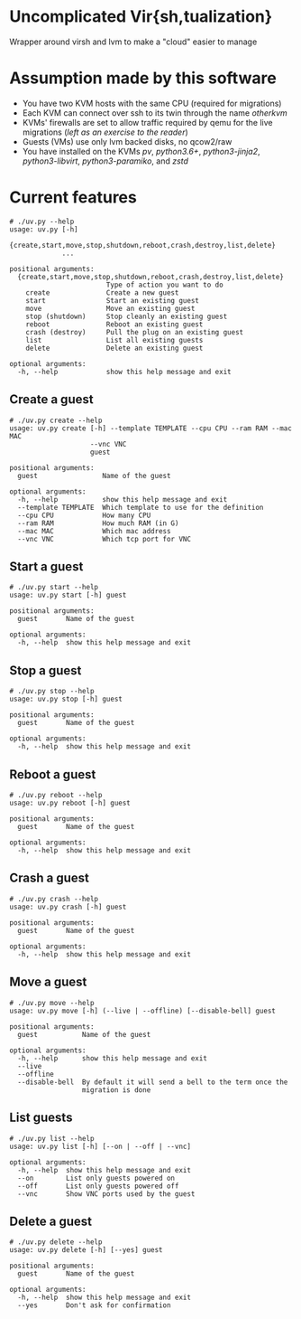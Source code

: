 # Uncomplicated Vir{sh,tualization}

Wrapper around virsh and lvm to make a "cloud" easier to manage

# Assumption made by this software

* You have two KVM hosts with the same CPU (required for migrations)
* Each KVM can connect over ssh to its twin through the name *otherkvm*
* KVMs' firewalls are set to allow traffic required by qemu for the live migrations (*left as an exercise to the reader*)
* Guests (VMs) use only lvm backed disks, no qcow2/raw
* You have installed on the KVMs *pv*, *python3.6+*, *python3-jinja2*, *python3-libvirt*, *python3-paramiko*, and *zstd*

# Current features

```
# ./uv.py --help
usage: uv.py [-h]
             {create,start,move,stop,shutdown,reboot,crash,destroy,list,delete}
             ...

positional arguments:
  {create,start,move,stop,shutdown,reboot,crash,destroy,list,delete}
                        Type of action you want to do
    create              Create a new guest
    start               Start an existing guest
    move                Move an existing guest
    stop (shutdown)     Stop cleanly an existing guest
    reboot              Reboot an existing guest
    crash (destroy)     Pull the plug on an existing guest
    list                List all existing guests
    delete              Delete an existing guest

optional arguments:
  -h, --help            show this help message and exit
```

## Create a guest

```
# ./uv.py create --help
usage: uv.py create [-h] --template TEMPLATE --cpu CPU --ram RAM --mac MAC
                    --vnc VNC
                    guest

positional arguments:
  guest                Name of the guest

optional arguments:
  -h, --help           show this help message and exit
  --template TEMPLATE  Which template to use for the definition
  --cpu CPU            How many CPU
  --ram RAM            How much RAM (in G)
  --mac MAC            Which mac address
  --vnc VNC            Which tcp port for VNC
```

## Start a guest

```
# ./uv.py start --help
usage: uv.py start [-h] guest

positional arguments:
  guest       Name of the guest

optional arguments:
  -h, --help  show this help message and exit
```

## Stop a guest

```
# ./uv.py stop --help
usage: uv.py stop [-h] guest

positional arguments:
  guest       Name of the guest

optional arguments:
  -h, --help  show this help message and exit
```

## Reboot a guest

```
# ./uv.py reboot --help
usage: uv.py reboot [-h] guest

positional arguments:
  guest       Name of the guest

optional arguments:
  -h, --help  show this help message and exit
```

## Crash a guest

```
# ./uv.py crash --help
usage: uv.py crash [-h] guest

positional arguments:
  guest       Name of the guest

optional arguments:
  -h, --help  show this help message and exit
```

## Move a guest

```
# ./uv.py move --help
usage: uv.py move [-h] (--live | --offline) [--disable-bell] guest

positional arguments:
  guest           Name of the guest

optional arguments:
  -h, --help      show this help message and exit
  --live
  --offline
  --disable-bell  By default it will send a bell to the term once the
                  migration is done
```

## List guests

```
# ./uv.py list --help
usage: uv.py list [-h] [--on | --off | --vnc]

optional arguments:
  -h, --help  show this help message and exit
  --on        List only guests powered on
  --off       List only guests powered off
  --vnc       Show VNC ports used by the guest
```

## Delete a guest

```
# ./uv.py delete --help
usage: uv.py delete [-h] [--yes] guest

positional arguments:
  guest       Name of the guest

optional arguments:
  -h, --help  show this help message and exit
  --yes       Don't ask for confirmation
```

